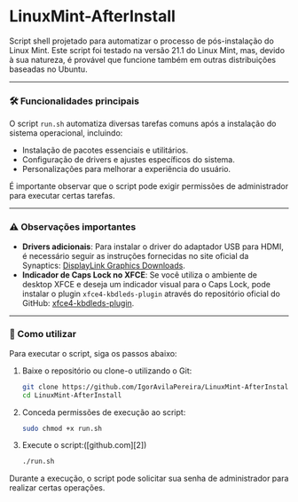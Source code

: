# LinuxMint-AfterInstall

Script shell projetado para automatizar o processo de pós-instalação do Linux Mint. Este script foi testado na versão 21.1 do Linux Mint, mas, devido à sua natureza, é provável que funcione também em outras distribuições baseadas no Ubuntu.

---

### 🛠️ Funcionalidades principais

O script `run.sh` automatiza diversas tarefas comuns após a instalação do sistema operacional, incluindo:

* Instalação de pacotes essenciais e utilitários.
* Configuração de drivers e ajustes específicos do sistema.
* Personalizações para melhorar a experiência do usuário.

É importante observar que o script pode exigir permissões de administrador para executar certas tarefas.

---

### ⚠️ Observações importantes

* **Drivers adicionais**: Para instalar o driver do adaptador USB para HDMI, é necessário seguir as instruções fornecidas no site oficial da Synaptics: [DisplayLink Graphics Downloads](https://www.synaptics.com/products/displaylink-graphics/downloads/ubuntu).
* **Indicador de Caps Lock no XFCE**: Se você utiliza o ambiente de desktop XFCE e deseja um indicador visual para o Caps Lock, pode instalar o plugin `xfce4-kbdleds-plugin` através do repositório oficial do GitHub: [xfce4-kbdleds-plugin](https://github.com/oco2000/xfce4-kbdleds-plugin).

---

### 🧪 Como utilizar

Para executar o script, siga os passos abaixo:

1. Baixe o repositório ou clone-o utilizando o Git:

   ```bash
   git clone https://github.com/IgorAvilaPereira/LinuxMint-AfterInstall.git
   cd LinuxMint-AfterInstall
   ```

2. Conceda permissões de execução ao script:

   ```bash
   sudo chmod +x run.sh
   ```

3. Execute o script:([github.com][2])

   ```bash
   ./run.sh
   ```
   
Durante a execução, o script pode solicitar sua senha de administrador para realizar certas operações.
